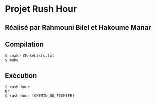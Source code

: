 # Projet Rush Hour
## Réalisé par Rahmouni Bilel et Hakoume Manar

## Compilation
```shell
$ cmake CMakeLists.txt
$ make
```

## Exécution
```shell
$ rush-hour 
Or
$ rush-hour [CHEMIN_DU_FICHIER]
```
